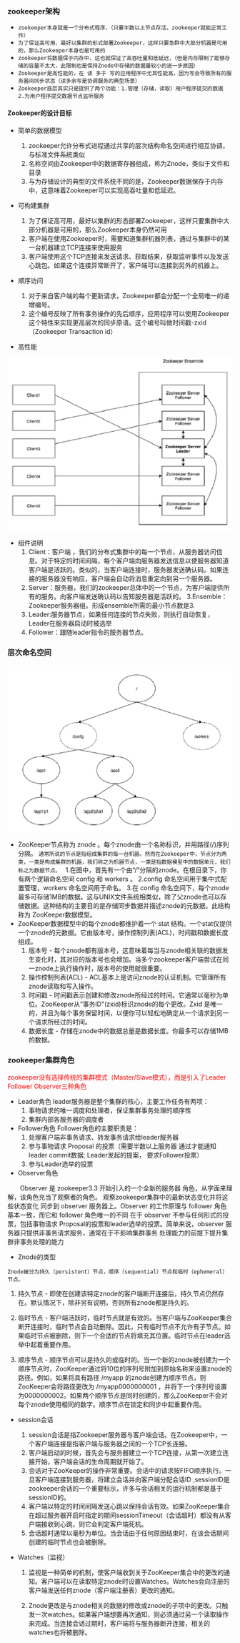 ### zookeeper架构


+ `zookeeper本身就是一个分布式程序，（只要半数以上节点存活，zookeeper就能正常工作）`
+ `为了保证高可用，最好以集群的形式部署Zookeeper，这样只要急群中大部分机器是可用的，那么Zookeeper本身也是可用的 `
+ `zookeeper将数据保于内存中，这也就保证了高吞吐量和低延迟，（但是内存限制了能够存储的容量不太大，此限制也是保持Znode中存储的数据量较小的进一步原因） `
+ `Zookeeper是高性能的，在 读 多于 写的应用程序中尤其性能高，因为写会导致所有的服务器间同步状态（读多余写是协调服务的典型场景）`
+ `Zookeeper底层其实只是提供了两个功能：1.管理（存储，读取）用户程序提交的数据 2.为用户程序提交数据节点监听服务 `



#### Zookeeper的设计目标
+ 简单的数据模型
	1. zookeeper允许分布式进程通过共享的层次结构命名空间进行相互协调，与标准文件系统类似
	2. 名称空间由Zookeeper中的数据寄存器组成，称为Znode，类似于文件和目录
	3. 与为存储设计的典型的文件系统不同的是，Zookeeper数据保存于内存中，这意味着Zookeeper可以实现高吞吐量和低延迟。

+ 可构建集群
	1. 为了保证高可用，最好以集群的形态部署Zookeeper，这样只要集群中大部分机器是可用的，那么Zookeeper本身仍然可用
	2. 客户端在使用Zookeeper时，需要知道集群机器列表，通过与集群中的某一台机器建立TCP连接来使用服务
	3. 客户端使用这个TCP连接来发送请求、获取结果，获取监听事件以及发送心跳包。如果这个连接异常断开了，客户端可以连接到另外的机器上。
+ 顺序访问
	1. 对于来自客户端的每个更新请求，Zookeeper都会分配一个全局唯一的递增编号。
	2. 这个编号反映了所有事务操作的先后顺序，应用程序可以使用Zookeeper这个特性来实现更高层次的同步原语。这个编号叫做时间戳-zxid（Zookeeper Transaction id）
+ 高性能

![zookeeper服务端-客户端架构图](/zookeeper/images/zookeeper服务端-客户端架构.jpg)

+ 组件说明
	1. Client：客户端 ，我们的分布式集群中的每一个节点，从服务器访问信息。对于特定的时间间隔，每个客户端向服务器发送信息以使服务器知道客户端是活跃的。类似的，当客户端连接时，服务器发送确认码。如果连接的服务器没有响应，客户端会自动将消息重定向到另一个服务器。
	2. Server：服务器，我们的zookeeper总体中的一个节点，为客户端提供所有的服务。向客户端发送确认码以告知服务器是活跃的。
	3.Ensemble：Zookeeper服务器组。形成ensemble所需的最小节点数是3.
	4. Leader:服务器节点，如果任何连接的节点失败，则执行自动恢复，Leader在服务器启动时被选举
	5. Follower：跟随leader指令的服务器节点。
### 层次命名空间

![内存表示的ZooKeeper文件系统的树结构](/zookeeper/images/内存表示的ZooKeeper文件系统的树结构.jpg)

+ ZooKeeper节点称为 znode 。每个znode由一个名称标识，并用路径(/)序列分隔。
`通常所说的节点是指组成集群的每一台机器。然而在Zookeeper中，节点分为两类，一类是构成集群的机器，我们称之为机器节点，一类是指数据模型中的数据单元，我们称之为数据节点。 `
	1.在图中，首先有一个由“/”分隔的znode。在根目录下，你有两个逻辑命名空间 config 和 workers 。
	2.config 命名空间用于集中式配置管理，workers 命名空间用于命名。
	3.在 config 命名空间下，每个znode最多可存储1MB的数据。这与UNIX文件系统相类似，除了父znode也可以存储数据。这种结构的主要目的是存储同步数据并描述znode的元数据。此结构称为 ZooKeeper数据模型。
+ ZooKeeper数据模型中的每个znode都维护着一个 stat 结构。一个stat仅提供一个znode的元数据。它由版本号，操作控制列表(ACL)，时间戳和数据长度组成。
	1. 版本号 - 每个znode都有版本号，这意味着每当与znode相关联的数据发生变化时，其对应的版本号也会增加。当多个zookeeper客户端尝试在同一znode上执行操作时，版本号的使用就很重要。
	2. 操作控制列表(ACL) - ACL基本上是访问znode的认证机制。它管理所有znode读取和写入操作。
	3. 时间戳 - 时间戳表示创建和修改znode所经过的时间。它通常以毫秒为单位。ZooKeeper从“事务ID"(zxid)标识znode的每个更改。Zxid 是唯一的，并且为每个事务保留时间，以便你可以轻松地确定从一个请求到另一个请求所经过的时间。
	4. 数据长度 - 存储在znode中的数据总量是数据长度。你最多可以存储1MB的数据。

### zookeeper集群角色
<font color="red"> zookeeper没有选择传统的集群模式（Master/Slave模式），而是引入了Leader Follower Observer三种角色</font>

+ Leader角色
	leader服务器是整个集群的核心，主要工作任务有两项：
	1. 事物请求的唯一调度和处理者，保证集群事务处理的顺序性
	2. 集群内部各服务器的调度者
+ Follower角色
	Follower角色的主要职责是：
	1. 处理客户端非事务请求、转发事务请求给leader服务器
	2. 参与事物请求 Proposal 的投票（需要半数以上服务器 通过才能通知leader commit数据; Leader发起的提案， 要求Follower投票）
	3. 参与Leader选举的投票
+ Observer角色
<p style="text-indent:2em">Observer 是 zookeeper3.3 开始引入的一个全新的服务器 角色，从字面来理解，该角色充当了观察者的角色。 观察zookeeper集群中的最新状态变化并将这些状态变化 同步到 observer 服务器上。Observer 的工作原理与 follower 角色基本一致，而它和 follower 角色唯一的不同 在于 observer 不参与任何形式的投票，包括事物请求 Proposal的投票和leader选举的投票。简单来说，observer 服务器只提供非事务请求服务，通常在于不影响集群事务 处理能力的前提下提升集群非事务处理的能力</p>





+ Znode的类型

`Znode被分为持久（persistent）节点，顺序（sequential）节点和临时（ephemeral）节点。`
1. 持久节点  - 即使在创建该特定znode的客户端断开连接后，持久节点仍然存在。默认情况下，除非另有说明，否则所有znode都是持久的。

2. 临时节点 - 客户端活跃时，临时节点就是有效的。当客户端与ZooKeeper集合断开连接时，临时节点会自动删除。因此，只有临时节点不允许有子节点。如果临时节点被删除，则下一个合适的节点将填充其位置。临时节点在leader选举中起着重要作用。

3. 顺序节点 - 顺序节点可以是持久的或临时的。当一个新的znode被创建为一个顺序节点时，ZooKeeper通过将10位的序列号附加到原始名称来设置znode的路径。例如，如果将具有路径 /myapp 的znode创建为顺序节点，则ZooKeeper会将路径更改为 /myapp0000000001 ，并将下一个序列号设置为0000000002。如果两个顺序节点是同时创建的，那么ZooKeeper不会对每个znode使用相同的数字。顺序节点在锁定和同步中起重要作用。

+ session会话
	1. session会话是指Zookeeper服务器与客户端会话。在Zookeeper中，一个客户端连接是指客户端与服务器之间的一个TCP长连接。
	2. 客户端启动的时候，首先会与服务器建立一个TCP连接，从第一次建立连接开始，客户端会话的生命周期就开始了。
	3. 会话对于ZooKeeper的操作非常重要。会话中的请求按FIFO顺序执行。一旦客户端连接到服务器，将建立会话并向客户端分配会话ID ,sessionID是zookeeper会话的一个重要标示，许多与会话相关的运行机制都是基于sessionID的。
	4. 客户端以特定的时间间隔发送心跳以保持会话有效。如果ZooKeeper集合在超过服务器开启时指定的期间sessionTimeout（会话超时）都没有从客户端接收到心跳，则它会判定客户端死机。
	5. 会话超时通常以毫秒为单位。当会话由于任何原因结束时，在该会话期间创建的临时节点也会被删除。

+ Watches（监视）
	1. 监视是一种简单的机制，使客户端收到关于ZooKeeper集合中的更改的通知。客户端可以在读取特定znode时设置Watches。Watches会向注册的客户端发送任何znode（客户端注册表）更改的通知。

	2. Znode更改是与znode相关的数据的修改或znode的子项中的更改。只触发一次watches。如果客户端想要再次通知，则必须通过另一个读取操作来完成。当连接会话过期时，客户端将与服务器断开连接，相关的watches也将被删除。	


	
